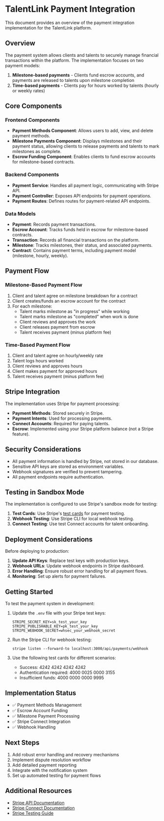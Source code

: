 # TalentLink Payment Integration

This document provides an overview of the payment integration implementation for the TalentLink platform.

## Overview

The payment system allows clients and talents to securely manage financial transactions within the platform. The implementation focuses on two payment models:

1. **Milestone-based payments** - Clients fund escrow accounts, and payments are released to talents upon milestone completion
2. **Time-based payments** - Clients pay for hours worked by talents (hourly or weekly rates)

## Core Components

### Frontend Components

- **Payment Methods Component**: Allows users to add, view, and delete payment methods.
- **Milestone Payments Component**: Displays milestones and their payment status, allowing clients to release payments and talents to mark milestones as complete.
- **Escrow Funding Component**: Enables clients to fund escrow accounts for milestone-based contracts.

### Backend Components

- **Payment Service**: Handles all payment logic, communicating with Stripe API.
- **Payment Controller**: Exposes API endpoints for payment operations.
- **Payment Routes**: Defines routes for payment-related API endpoints.

### Data Models

- **Payment**: Records payment transactions.
- **Escrow Account**: Tracks funds held in escrow for milestone-based contracts.
- **Transaction**: Records all financial transactions on the platform.
- **Milestone**: Tracks milestones, their status, and associated payments.
- **Contract**: Contains payment terms, including payment model (milestone, hourly, weekly).

## Payment Flow

### Milestone-Based Payment Flow

1. Client and talent agree on milestone breakdown for a contract
2. Client creates/funds an escrow account for the contract
3. For each milestone:
   - Talent marks milestone as "in progress" while working
   - Talent marks milestone as "completed" when work is done
   - Client reviews and approves the work
   - Client releases payment from escrow
   - Talent receives payment (minus platform fee)

### Time-Based Payment Flow

1. Client and talent agree on hourly/weekly rate
2. Talent logs hours worked
3. Client reviews and approves hours
4. Client makes payment for approved hours
5. Talent receives payment (minus platform fee)

## Stripe Integration

The implementation uses Stripe for payment processing:

- **Payment Methods**: Stored securely in Stripe.
- **Payment Intents**: Used for processing payments.
- **Connect Accounts**: Required for paying talents.
- **Escrow**: Implemented using your Stripe platform balance (not a Stripe feature).

## Security Considerations

- All payment information is handled by Stripe, not stored in our database.
- Sensitive API keys are stored as environment variables.
- Webhook signatures are verified to prevent tampering.
- All payment endpoints require authentication.

## Testing in Sandbox Mode

The implementation is configured to use Stripe's sandbox mode for testing:

1. **Test Cards**: Use Stripe's [test cards](https://stripe.com/docs/testing#cards) for payment testing.
2. **Webhook Testing**: Use Stripe CLI for local webhook testing.
3. **Connect Testing**: Use test Connect accounts for talent onboarding.

## Deployment Considerations

Before deploying to production:

1. **Update API Keys**: Replace test keys with production keys.
2. **Webhook URLs**: Update webhook endpoints in Stripe dashboard.
3. **Error Handling**: Ensure robust error handling for all payment flows.
4. **Monitoring**: Set up alerts for payment failures.

## Getting Started

To test the payment system in development:

1. Update the `.env` file with your Stripe test keys:

   ```
   STRIPE_SECRET_KEY=sk_test_your_key
   STRIPE_PUBLISHABLE_KEY=pk_test_your_key
   STRIPE_WEBHOOK_SECRET=whsec_your_webhook_secret
   ```

2. Run the Stripe CLI for webhook testing:

   ```
   stripe listen --forward-to localhost:3000/api/payments/webhook
   ```

3. Use the following test cards for different scenarios:
   - Success: 4242 4242 4242 4242
   - Authentication required: 4000 0025 0000 3155
   - Insufficient funds: 4000 0000 0000 9995

## Implementation Status

- ✅ Payment Methods Management
- ✅ Escrow Account Funding
- ✅ Milestone Payment Processing
- ✅ Stripe Connect Integration
- ✅ Webhook Handling

## Next Steps

1. Add robust error handling and recovery mechanisms
2. Implement dispute resolution workflow
3. Add detailed payment reporting
4. Integrate with the notification system
5. Set up automated testing for payment flows

## Additional Resources

- [Stripe API Documentation](https://stripe.com/docs/api)
- [Stripe Connect Documentation](https://stripe.com/docs/connect)
- [Stripe Testing Guide](https://stripe.com/docs/testing)
